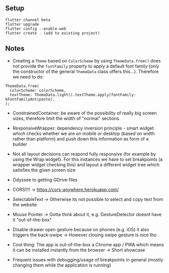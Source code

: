 ## Setup

```
flutter channel beta
flutter upgrade
flutter config --enable-web
flutter create . (add to existing project)
```

## Notes

- Creating a `Theme` based on `ColorScheme` by using `ThemeData.from()` does not provide the `fontFamily` property to apply a default font family (only the constructor of the general `ThemeData` class offers this...). Therefore we need to do:

```
ThemeData.from(
  colorScheme: colorScheme,
  textTheme: ThemeData.light().textTheme.apply(fontFamily: kFontFamilyAntipasto),
);
```

- ConstrainedContainer: be aware of the possibility of really big screen sizes, therefore limit the width of "normal" sections
- ResponsiveWrapper: dependency inversion principle - smart widget which checks whether we are on mobile or desktop (based on width rather than platform) and push down this information as form of a builder
- Not all layout decisions can respond fully responsive (for example by using the Wrap widget). For this instances we have to set breakpoints (a wrapper widget checking this) and layout a different widget tree which satisfies the given screen size

- Odyssee to getting GDrive files

- CORS!!!! -> https://cors-anywhere.herokuapp.com/

- SelectableText -> Otherwise its not possible to select and copy text from the website

- Mouse Pointer -> Gotta think about it, e.g. GestureDetector doesnt have it "out-of-the-box"

- Disable drawer open gesture because on phones (e.g. iOS) it also triggers the back-swipe -> However closing swipe gesture is nice tho

- Cool thing: The app is out-of-the-box a Chrome app / PWA which means it can be installed instantly from the browser -> Short showcase

- Frequent issues with debugging/usage of breakpoints in general (mostly changing them while the application is running)